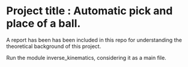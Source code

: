 # Project title : Automatic pick and place of a ball.

A report has been has been included in this repo for understanding the theoretical background of this project.

Run the module inverse_kinematics, considering it as a main file.
